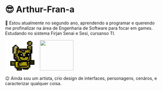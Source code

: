 # 😎 Arthur-Fran-a
🫡 Estou atualmente no segundo ano, aprendendo a programar e querendo me profinalizar na área de Engenharia de Software para focar em games. Estudando no sistema Firjan Senai e Sesi, cursanso TI.

<img src="OIP-removebg-preview.png" width="110" height="100" /> <img src="https://th.bing.com/th/id/OIP.PrQclm-f0vbshpgskqutSgHaE_?cb=thvnextc1&rs=1&pid=ImgDetMain" width="110" height="100" />

😉 Ainda sou um artista, crio design de interfaces, personagens, cenáros, e caracterizar qualquer coisa. 







